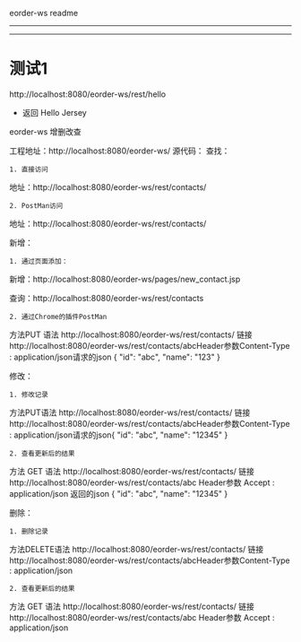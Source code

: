 
eorder-ws readme




----------



----------
# 测试1 #

http://localhost:8080/eorder-ws/rest/hello

- 返回
Hello Jersey

eorder-ws 增删改查

工程地址：http://localhost:8080/eorder-ws/
源代码：
查找：

	1. 直接访问
地址：http://localhost:8080/eorder-ws/rest/contacts/



	2. PostMan访问
地址：http://localhost:8080/eorder-ws/rest/contacts/



新增：

	1. 通过页面添加：
新增：http://localhost:8080/eorder-ws/pages/new_contact.jsp

查询：http://localhost:8080/eorder-ws/rest/contacts



	2. 通过Chrome的插件PostMan


方法PUT
语法
http://localhost:8080/eorder-ws/rest/contacts/<newId>
链接http://localhost:8080/eorder-ws/rest/contacts/abcHeader参数Content-Type : application/json请求的json
{
    "id": "abc",
    "name": "123"
}





修改：

	1. 修改记录


方法PUT语法
http://localhost:8080/eorder-ws/rest/contacts/<newId>
链接http://localhost:8080/eorder-ws/rest/contacts/abcHeader参数Content-Type : application/json请求的json{
    "id": "abc",
    "name": "12345"
}




	2. 查看更新后的结果


方法
GET
语法
http://localhost:8080/eorder-ws/rest/contacts/<newId>
链接
http://localhost:8080/eorder-ws/rest/contacts/abc
Header参数
Accept : application/json
返回的json
{
    "id": "abc",
    "name": "12345"
}





删除：

	1. 删除记录


方法DELETE语法
http://localhost:8080/eorder-ws/rest/contacts/<newId>
链接http://localhost:8080/eorder-ws/rest/contacts/abcHeader参数Content-Type : application/json




	2. 查看更新后的结果


方法
GET
语法
http://localhost:8080/eorder-ws/rest/contacts/<newId>
链接
http://localhost:8080/eorder-ws/rest/contacts/abc
Header参数
Accept : application/json










